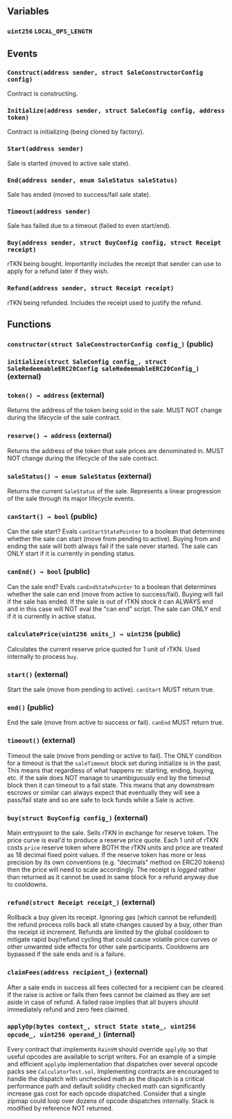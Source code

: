 


## Variables
### `uint256` `LOCAL_OPS_LENGTH`


## Events
### `Construct(address sender, struct SaleConstructorConfig config)`

Contract is constructing.




### `Initialize(address sender, struct SaleConfig config, address token)`

Contract is initializing (being cloned by factory).




### `Start(address sender)`

Sale is started (moved to active sale state).




### `End(address sender, enum SaleStatus saleStatus)`

Sale has ended (moved to success/fail sale state).




### `Timeout(address sender)`

Sale has failed due to a timeout (failed to even start/end).




### `Buy(address sender, struct BuyConfig config, struct Receipt receipt)`

rTKN being bought.
Importantly includes the receipt that sender can use to apply for a
refund later if they wish.




### `Refund(address sender, struct Receipt receipt)`

rTKN being refunded.
Includes the receipt used to justify the refund.





## Functions
### `constructor(struct SaleConstructorConfig config_)` (public)





### `initialize(struct SaleConfig config_, struct SaleRedeemableERC20Config saleRedeemableERC20Config_)` (external)





### `token() → address` (external)

Returns the address of the token being sold in the sale.
MUST NOT change during the lifecycle of the sale contract.



### `reserve() → address` (external)

Returns the address of the token that sale prices are denominated in.
MUST NOT change during the lifecycle of the sale contract.



### `saleStatus() → enum SaleStatus` (external)

Returns the current `SaleStatus` of the sale.
Represents a linear progression of the sale through its major lifecycle
events.



### `canStart() → bool` (public)

Can the sale start?
Evals `canStartStatePointer` to a boolean that determines whether the
sale can start (move from pending to active). Buying from and ending
the sale will both always fail if the sale never started.
The sale can ONLY start if it is currently in pending status.



### `canEnd() → bool` (public)

Can the sale end?
Evals `canEndStatePointer` to a boolean that determines whether the
sale can end (move from active to success/fail). Buying will fail if
the sale has ended.
If the sale is out of rTKN stock it can ALWAYS end and in this case
will NOT eval the "can end" script.
The sale can ONLY end if it is currently in active status.



### `calculatePrice(uint256 units_) → uint256` (public)

Calculates the current reserve price quoted for 1 unit of rTKN.
Used internally to process `buy`.




### `start()` (external)

Start the sale (move from pending to active).
`canStart` MUST return true.



### `end()` (public)

End the sale (move from active to success or fail).
`canEnd` MUST return true.



### `timeout()` (external)

Timeout the sale (move from pending or active to fail).
The ONLY condition for a timeout is that the `saleTimeout` block set
during initialize is in the past. This means that regardless of what
happens re: starting, ending, buying, etc. if the sale does NOT manage
to unambiguously end by the timeout block then it can timeout to a fail
state. This means that any downstream escrows or similar can always
expect that eventually they will see a pass/fail state and so are safe
to lock funds while a Sale is active.



### `buy(struct BuyConfig config_)` (external)

Main entrypoint to the sale. Sells rTKN in exchange for reserve token.
The price curve is eval'd to produce a reserve price quote. Each 1 unit
of rTKN costs `price` reserve token where BOTH the rTKN units and price
are treated as 18 decimal fixed point values. If the reserve token has
more or less precision by its own conventions (e.g. "decimals" method
on ERC20 tokens) then the price will need to scale accordingly.
The receipt is _logged_ rather than returned as it cannot be used in
same block for a refund anyway due to cooldowns.




### `refund(struct Receipt receipt_)` (external)

Rollback a buy given its receipt.
Ignoring gas (which cannot be refunded) the refund process rolls back
all state changes caused by a buy, other than the receipt id increment.
Refunds are limited by the global cooldown to mitigate rapid buy/refund
cycling that could cause volatile price curves or other unwanted side
effects for other sale participants. Cooldowns are bypassed if the sale
ends and is a failure.




### `claimFees(address recipient_)` (external)

After a sale ends in success all fees collected for a recipient can be
cleared. If the raise is active or fails then fees cannot be claimed as
they are set aside in case of refund. A failed raise implies that all
buyers should immediately refund and zero fees claimed.




### `applyOp(bytes context_, struct State state_, uint256 opcode_, uint256 operand_)` (internal)

Every contract that implements `RainVM` should override `applyOp` so
that useful opcodes are available to script writers.
For an example of a simple and efficient `applyOp` implementation that
dispatches over several opcode packs see `CalculatorTest.sol`.
Implementing contracts are encouraged to handle the dispatch with
unchecked math as the dispatch is a critical performance path and
default solidity checked math can significantly increase gas cost for
each opcode dispatched. Consider that a single zipmap could loop over
dozens of opcode dispatches internally.
Stack is modified by reference NOT returned.




